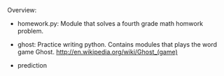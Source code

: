 Overview:

- homework.py: Module that solves a fourth grade math homwork problem.

- ghost: Practice writing python. Contains modules that plays the word game Ghost. http://en.wikipedia.org/wiki/Ghost_(game)

- prediction
